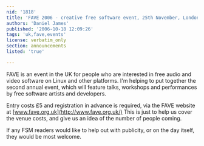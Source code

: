 ```yaml
---
nid: '1818'
title: 'FAVE 2006 - creative free software event, 25th November, London'
authors: 'Daniel James'
published: '2006-10-18 12:09:26'
tags: 'uk,fave,events'
license: verbatim_only
section: announcements
listed: 'true'

---
```

FAVE is an event in the UK for people who are interested in free audio and video software on Linux and other platforms. I'm helping to put together the second annual event, which will feature talks, workshops and performances by free software artists and developers.

Entry costs £5 and registration in advance is required, via the FAVE website at [www.fave.org.uk](http://www.fave.org.uk/) This is just to help us cover the venue costs, and give us an idea of the number of people coming.

If any FSM readers would like to help out with publicity, or on the day itself, they would be most welcome.

